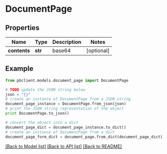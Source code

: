 # DocumentPage


## Properties
Name | Type | Description | Notes
------------ | ------------- | ------------- | -------------
**contents** | **str** | base64 | [optional] 

## Example

```python
from pbclient.models.document_page import DocumentPage

# TODO update the JSON string below
json = "{}"
# create an instance of DocumentPage from a JSON string
document_page_instance = DocumentPage.from_json(json)
# print the JSON string representation of the object
print DocumentPage.to_json()

# convert the object into a dict
document_page_dict = document_page_instance.to_dict()
# create an instance of DocumentPage from a dict
document_page_form_dict = document_page.from_dict(document_page_dict)
```
[[Back to Model list]](../README.md#documentation-for-models) [[Back to API list]](../README.md#documentation-for-api-endpoints) [[Back to README]](../README.md)


